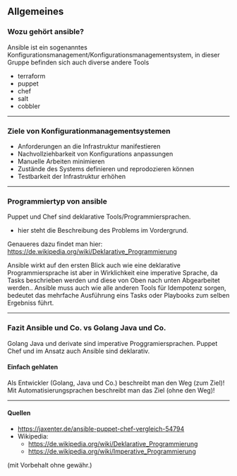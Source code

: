 ## Allgemeines

### Wozu gehört ansible?

Ansible ist ein sogenanntes Konfigurationsmanagement/Konfigurationsmanagementsystem,
in dieser Gruppe befinden sich auch diverse andere Tools

* terraform
* puppet
* chef
* salt
* cobbler

----

### Ziele von Konfigurationmanagementsystemen

* Anforderungen an die Infrastruktur manifestieren
* Nachvollziehbarkeit von Konfigurations anpassungen
* Manuelle Arbeiten minimieren
* Zustände des Systems definieren und reprodozieren können
* Testbarkeit der Infrastruktur erhöhen

----

### Programmiertyp von ansible

Puppet und Chef sind deklarative Tools/Programmiersprachen.

* hier steht die Beschreibung des Problems im Vordergrund.

Genaueres dazu findet man hier: https://de.wikipedia.org/wiki/Deklarative_Programmierung

Ansible wirkt auf den ersten Blick auch wie eine deklarative Programmiersprache ist aber in Wirklichkeit eine imperative Sprache, da Tasks beschrieben werden und diese von Oben nach unten Abgearbeitet werden..
Ansible muss auch wie alle anderen Tools für Idempotenz sorgen, bedeutet das mehrfache Ausführung eins Tasks oder Playbooks zum selben Ergebniss  führt.

----

### Fazit Ansible und Co. vs Golang Java und Co.

Golang Java und derivate sind imperative Proggramiersprachen. Puppet Chef und im Ansatz auch Ansible sind deklarativ.

#### Einfach gehlaten

Als Entwickler (Golang, Java und Co.) beschreibt man den Weg (zum Ziel)!
Mit Automatisierungsprachen beschreibt man das Ziel (ohne den Weg)!

----

#### Quellen

* https://jaxenter.de/ansible-puppet-chef-vergleich-54794
* Wikipedia:
  * https://de.wikipedia.org/wiki/Deklarative_Programmierung
  * https://de.wikipedia.org/wiki/Imperative_Programmierung

(mit Vorbehalt ohne gewähr.)
